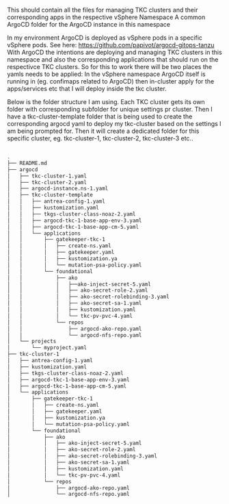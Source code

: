 This should contain all the files for managing TKC clusters and their corresponding apps in the respective vSphere Namespace
A common ArgoCD folder for the ArgoCD instance in this namespace

In my environment ArgoCD is deployed as vSphere pods in a specific vSphere pods. See here: https://github.com/papivot/argocd-gitops-tanzu  With ArgoCD the intentions are deploying and managing TKC clusters in this namespace and also the corresponding applications that should run on the respectivce TKC clusters.
So for this to work there will be two places the yamls needs to be applied: In the vSphere namespace ArgoCD itself is running in (eg. confimaps related to ArgoCD) then in-cluster apply for the apps/services etc that I will deploy inside the tkc cluster. 

Below is the folder structure I am using. Each TKC cluster gets its own folder with corresponding subfolder for unique settings pr cluster. Then I have a tkc-cluster-template folder that is being used to create the corresponding argocd yaml to deploy my tkc-cluster based on the settings I am being prompted for. Then it will create a dedicated folder for this specific cluster, eg. tkc-cluster-1, tkc-cluster-2, tkc-cluster-3 etc..

```bash

.
├── README.md
├── argocd
│   ├── tkc-cluster-1.yaml
│   ├── tkc-cluster-2.yaml
│   ├── argocd-instance.ns-1.yaml
│   ├── tkc-cluster-template
│   │   ├── antrea-config-1.yaml
│   │   ├── kustomization.yaml
│   │   ├── tkgs-cluster-class-noaz-2.yaml
│   │   ├── argocd-tkc-1-base-app-env-3.yaml
│   │   ├── argocd-tkc-1-base-app-cm-5.yaml
│   │   └── applications
│   │       ├── gatekeeper-tkc-1
│   │       │   ├── create-ns.yaml
│   │       │   ├── gatekeeper.yaml
│   │       │   ├── kustomization.ya
│   │       │   └── mutation-psa-policy.yaml
│   │       └── foundational
│   │           ├── ako
│   │           │   ├──ako-inject-secret-5.yaml
│   │           │   ├── ako-secret-role-2.yaml
│   │           │   ├── ako-secret-rolebinding-3.yaml
│   │           │   ├── ako-secret-sa-1.yaml
│   │           │   ├── kustomization.yaml
│   │           │   └── tkc-pv-pvc-4.yaml
│   │           └── repos
│   │               ├── argocd-ako-repo.yaml
│   │               └── argocd-nfs-repo.yaml
│   └── projects
│       └── myproject.yaml
├── tkc-cluster-1
│   ├── antrea-config-1.yaml
│   ├── kustomization.yaml 
│   ├── tkgs-cluster-class-noaz-2.yaml
│   ├── argocd-tkc-1-base-app-env-3.yaml
│   ├── argocd-tkc-1-base-app-cm-5.yaml
│   └── applications
│       ├── gatekeeper-tkc-1
│       │   ├── create-ns.yaml
│       │   ├── gatekeeper.yaml
│       │   ├── kustomization.ya
│       │   └── mutation-psa-policy.yaml
│       └── foundational
│           ├── ako
│           │   ├── ako-inject-secret-5.yaml
│           │   ├── ako-secret-role-2.yaml
│           │   ├── ako-secret-rolebinding-3.yaml
│           │   ├── ako-secret-sa-1.yaml
│           │   ├── kustomization.yaml
│           │   └── tkc-pv-pvc-4.yaml
│           └── repos
│               ├── argocd-ako-repo.yaml
│               └── argocd-nfs-repo.yaml
```
